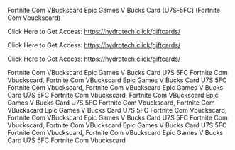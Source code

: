 Fortnite Com VBuckscard Epic Games V Bucks Card [U7S-5FC] (Fortnite Com Vbuckscard)

Click Here to Get Access: https://hydrotech.click/giftcards/

Click Here to Get Access: https://hydrotech.click/giftcards/

Click Here to Get Access: https://hydrotech.click/giftcards/

Fortnite Com VBuckscard Epic Games V Bucks Card U7S 5FC Fortnite Com Vbuckscard, Fortnite Com VBuckscard Epic Games V Bucks Card U7S 5FC Fortnite Com Vbuckscard, Fortnite Com VBuckscard Epic Games V Bucks Card U7S 5FC Fortnite Com Vbuckscard, Fortnite Com VBuckscard Epic Games V Bucks Card U7S 5FC Fortnite Com Vbuckscard, Fortnite Com VBuckscard Epic Games V Bucks Card U7S 5FC Fortnite Com Vbuckscard, Fortnite Com VBuckscard Epic Games V Bucks Card U7S 5FC Fortnite Com Vbuckscard, Fortnite Com VBuckscard Epic Games V Bucks Card U7S 5FC Fortnite Com Vbuckscard, Fortnite Com VBuckscard Epic Games V Bucks Card U7S 5FC Fortnite Com Vbuckscard
